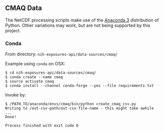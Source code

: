 ## CMAQ Data

The NetCDF processing scripts make use of the [Anaconda 3](https://www.anaconda.com) distribution of Python. Other variations may work, but are not being supported by this project.

### Conda

From directory: `nih-exposures-api/data-sources/cmaq/`

Example using `conda` on OSX:

```
$ cd nih-exposures-api/data-sources/cmaq/
$ conda create --name cmaq
$ source activate cmaq
$ conda install --channel conda-forge --yes --file requirements.txt
```

Invoke by:

```
$ /PATH_TO/anaconda/envs/cmaq/bin/python create_cmaq_csv.py
Writing to /out-csv-path/out-csv-file-name - this might take awhile ...
Done!

Process finished with exit code 0
```